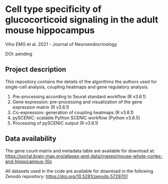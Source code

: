 # Cell type specificity of glucocorticoid signaling in the adult mouse hippocampus

Viho EMG et al. 2021 - Journal of Neuroendocrinology

DOI: pending

## Project description

This repository contains the details of the algorithms the authors used for single-cell analysis, coupling heatmaps and gene regulatory analysis.

1. Pre-processing according to Seurat standard workflow (R v3.6.1)
2. Gene expression: pre-processing and visualization of the gene expression matrix (R v3.6.1)
3. Co-expression: generation of coupling heatmaps (R v3.6.1)
4. pySCENIC: scalable Python SCENIC workflow (Python v3.8.5)
5. Processing of pySCENIC output (R v3.6.1)

## Data availability

The gene count matrix and metadata table are available for download at: 
https://portal.brain-map.org/atlases-and-data/rnaseq/mouse-whole-cortex-and-hippocampus-10x

All datasets used in the code are available for download in the following Zenodo repository: https://doi.org/10.5281/zenodo.5729701
